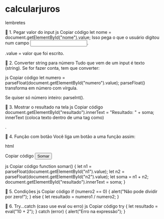 # calcularjuros

lembretes 

📌 1. Pegar valor do input
js
Copiar código
let nome = document.getElementById("nome").value;
Isso pega o que o usuário digitou num campo <input id="nome">.

.value = valor que foi escrito.

📌 2. Converter string para número
Tudo que vem de um input é texto (string). Se for fazer conta, tem que converter:

js
Copiar código
let numero = parseFloat(document.getElementById("numero").value);
parseFloat() transforma em número com vírgula.

Se quiser só número inteiro: parseInt().

📌 3. Mostrar o resultado na tela
js
Copiar código
document.getElementById("resultado").innerText = "Resultado: " + soma;
innerText (coloca texto dentro de uma tag como) <p id="resultado">.

📌 4. Função com botão
Você liga um botão a uma função assim:

html

Copiar código
<button onclick="somar()">Somar</button>

js
Copiar código
function somar() {
  let n1 = parseFloat(document.getElementById("n1").value);
  let n2 = parseFloat(document.getElementById("n2").value);
  let soma = n1 + n2;
  document.getElementById("resultado").innerText = soma;
}

📌 5. Condições
js
Copiar código
if (numero2 == 0) {
  alert("Não pode dividir por zero!");
} else {
  let resultado = numero1 / numero2;
}


📌 6. Try...catch (caso use eval ou erro)
js
Copiar código
try {
  let resultado = eval("10 + 2");
} catch (error) {
  alert("Erro na expressão");
}
